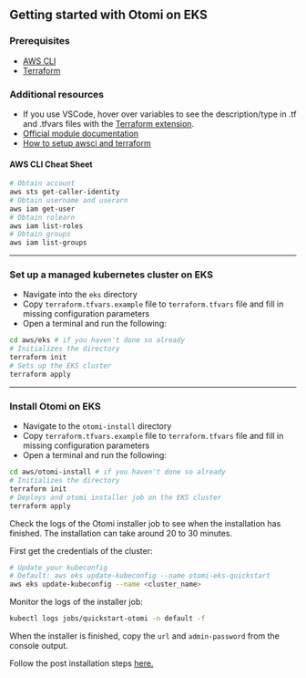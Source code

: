 ## Getting started with Otomi on EKS

### Prerequisites

- [AWS CLI](https://aws.amazon.com/cli/)
- [Terraform](https://cloud.google.com/sdk/docs/install)

### Additional resources

- If you use VSCode, hover over variables to see the description/type in .tf and .tfvars files with the [Terraform extension](https://marketplace.visualstudio.com/items?itemName=HashiCorp.terraform).
- [Official module documentation]()
- [How to setup awsci and terraform](https://learn.hashicorp.com/tutorials/terraform/aws-build)

#### AWS CLI Cheat Sheet

```bash
# Obtain account
aws sts get-caller-identity
# Obtain username and userarn
aws iam get-user
# Obtain rolearn
aws iam list-roles
# Obtain groups
aws iam list-groups
```

---

### Set up a managed kubernetes cluster on EKS

- Navigate into the `eks` directory
- Copy `terraform.tfvars.example` file to `terraform.tfvars` file and fill in missing configuration parameters
- Open a terminal and run the following:

```bash
cd aws/eks # if you haven't done so already
# Initializes the directory
terraform init
# Sets up the EKS cluster
terraform apply
```

---

### Install Otomi on EKS

- Navigate to the `otomi-install` directory
- Copy `terraform.tfvars.example` file to `terraform.tfvars` file and fill in missing configuration parameters
- Open a terminal and run the following:

```bash
cd aws/otomi-install # if you haven't done so already
# Initializes the directory
terraform init
# Deploys and otomi installer job on the EKS cluster
terraform apply
```

Check the logs of the Otomi installer job to see when the installation has finished. The installation can take around 20 to 30 minutes.

First get the credentials of the cluster:

```bash
# Update your kubeconfig
# Default: aws eks update-kubeconfig --name otomi-eks-quickstart
aws eks update-kubeconfig --name <cluster_name>
```

Monitor the logs of the installer job:

```bash
kubectl logs jobs/quickstart-otomi -n default -f
```

When the installer is finished, copy the `url` and `admin-password` from the console output.

Follow the post installation steps [here.](https://otomi.io/docs/installation/post-install)
